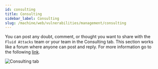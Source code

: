 ```yaml
---
id: consulting
title: Consulting
sidebar_label: Consulting
slug: /machine/web/vulnerabilities/management/consulting
---
```


You can post
any doubt,
comment,
or thought you
want to share with the
`Fluid Attacks` team or
your team in the
Consulting tab.
This section works like
a forum where anyone
can post and reply.
For more information
go to the following
[link](/squad/consulting/).

![Consulting tab](https://res.cloudinary.com/fluid-attacks/image/upload/v1671815366/docs/web/vulnerabilities/management/consulting_location.png)
